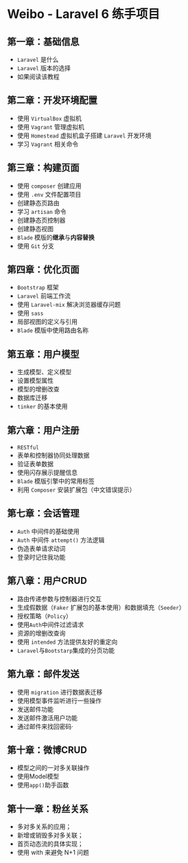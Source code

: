 # Weibo - Laravel 6 练手项目

## 第一章：基础信息

* `Laravel` 是什么
* `Laravel` 版本的选择
* 如果阅读该教程

## 第二章：开发环境配置

* 使用 `VirtualBox` 虚拟机
* 使用 `Vagrant` 管理虚拟机  
* 使用 `Homestead` 虚拟机盒子搭建 `Laravel` 开发环境
* 学习 `Vagrant` 相关命令

## 第三章：构建页面

* 使用 `composer` 创建应用
* 使用 `.env` 文件配置项目
* 创建静态页路由
* 学习 `artisan` 命令
* 创建静态页控制器
* 创建静态视图
* `Blade` 模版的**继承**与**内容替换**
* 使用 `Git` 分支

## 第四章：优化页面

* `Bootstrap` 框架
* `Laravel` 前端工作流
* 使用 `Laravel-mix` 解决浏览器缓存问题
* 使用 `sass`
* 局部视图的定义与引用
* `Blade` 模版中使用路由名称


## 第五章：用户模型

* 生成模型、定义模型
* 设置模型属性
* 模型的增删改查
* 数据库迁移
* `tinker` 的基本使用

## 第六章：用户注册

* `RESTful` 
* 表单和控制器协同处理数据
* 验证表单数据
* 使用闪存展示提醒信息  
* `Blade` 模版引擎中的常用标签 
* 利用 `Composer` 安装扩展包（中文错误提示）

## 第七章：会话管理

* `Auth` 中间件的基础使用
* `Auth` 中间件 `attempt()` 方法逻辑
* 伪造表单请求动词
* 登录时记住我功能

## 第八章：用户CRUD

* 路由传递参数与控制器进行交互
* 生成假数据（`Faker` 扩展包的基本使用）和数据填充（`Seeder`）
* 授权策略（`Policy`）
* 使用`Auth`中间件过滤请求
* 资源的增删改查询
* 使用 `intended` 方法提供友好的重定向
* `Laravel`与`Bootstarp`集成的分页功能


## 第九章：邮件发送

* 使用 `migration` 进行数据表迁移
* 使用模型事件监听进行一些操作
* 发送邮件功能
* 发送邮件激活用户功能
* 通过邮件来找回密码·

## 第十章：微博CRUD
* 模型之间的一对多关联操作
* 使用Model模型
* 使用`app()`助手函数

## 第十一章：粉丝关系

* 多对多关系的应用；
* 新增或销毁多对多关联；
* 首页动态流的具体实现；
* 使用 with 来避免 N+1 问题



